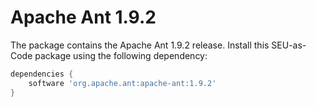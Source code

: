 # Apache Ant 1.9.2

The package contains the Apache Ant 1.9.2 release. Install this SEU-as-Code package using the following dependency:
```groovy
dependencies {
	software 'org.apache.ant:apache-ant:1.9.2'
}
```